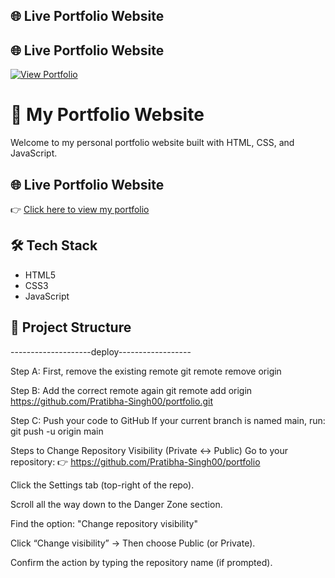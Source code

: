 ## 🌐 Live Portfolio Website

## 🌐 Live Portfolio Website

[![View Portfolio](https://img.shields.io/badge/Click%20Here-View%20Portfolio-blue?style=for-the-badge)](https://Pratibha-Singh00.github.io/portfolio/)


# 💼 My Portfolio Website

Welcome to my personal portfolio website built with HTML, CSS, and JavaScript.

## 🌐 Live Portfolio Website

👉 [Click here to view my portfolio](https://Pratibha-Singh00.github.io/portfolio/)

## 🛠️ Tech Stack

- HTML5  
- CSS3  
- JavaScript  

## 📁 Project Structure























--------------------deploy------------------

Step A: First, remove the existing remote
git remote remove origin

 Step B: Add the correct remote again
git remote add origin https://github.com/Pratibha-Singh00/portfolio.git

 Step C: Push your code to GitHub
If your current branch is named main, run:
git push -u origin main


Steps to Change Repository Visibility (Private ↔ Public)
Go to your repository:
👉 https://github.com/Pratibha-Singh00/portfolio

Click the Settings tab (top-right of the repo).

Scroll all the way down to the Danger Zone section.

Find the option:
"Change repository visibility"

Click “Change visibility” → Then choose Public (or Private).

Confirm the action by typing the repository name (if prompted).
